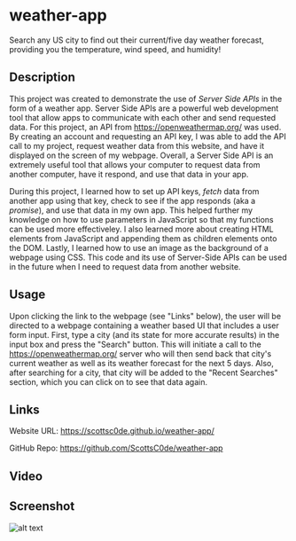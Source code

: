 # weather-app
Search any US city to find out their current/five day weather forecast, providing you the temperature, wind speed, and humidity!

## Description

This project was created to demonstrate the use of *Server Side APIs* in the form of a weather app. Server Side APIs are a powerful web development tool that allow apps to communicate with each other and send requested data. For this project, an API from https://openweathermap.org/ was used. By creating an account and requesting an API key, I was able to add the API call to my project, request weather data from this website, and have it displayed on the screen of my webpage. Overall, a Server Side API is an extremely useful tool that allows your computer to request data from another computer, have it respond, and use that data in your app. 

During this project, I learned how to set up API keys, *fetch* data from another app using that key, check to see if the app responds (aka a *promise*), and use that data in my own app. This helped further my knowledge on how to use parameters in JavaScript so that my functions can be used more effectiveley. I also learned more about creating HTML elements from JavaScript and appending them as children elements onto the DOM. Lastly, I learned how to use an image as the background of a webpage using CSS. This code and its use of Server-Side APIs can be used in the future when I need to request data from another website.

## Usage

Upon clicking the link to the webpage (see "Links" below), the user will be directed to a webpage containing a weather based UI that includes a user form input. First, type a city (and its state for more accurate results) in the input box and press the "Search" button. This will initiate a call to the https://openweathermap.org/ server who will then send back that city's current weather as well as its weather forecast for the next 5 days. Also, after searching for a city, that city will be added to the "Recent Searches" section, which you can click on to see that data again.

## Links

Website URL: https://scottsc0de.github.io/weather-app/

GitHub Repo: https://github.com/ScottsC0de/weather-app

## Video

## Screenshot

![alt text](assets/img/weather-app-pic.png)